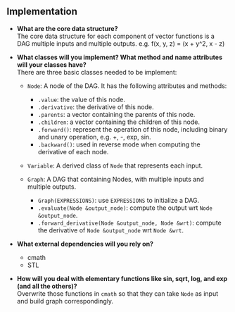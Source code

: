 ## Implementation

- **What are the core data structure?**  
    The core data structure for each component of vector functions is a DAG multiple inputs and multiple outputs.
    e.g. f(x, y, z) = (x + y^2, x - z)
  
- **What classes will you implement? What method and name attributes will your classes have?**  
    There are three basic classes needed to be implement:
    - `Node`: A node of the DAG. It has the following attributes and methods:
        - `.value`: the value of this node.
        - `.derivative`: the derivative of this node.
        - `.parents`: a vector containing the parents of this node.
        - `.children`: a vector containing the children of this node.
        - `.forward()`: represent the operation of this node, including binary and unary operation, e.g. +, -, exp, sin.
        - `.backward()`: used in reverse mode when computing the derivative of each node.
    
    - `Variable`: A derived class of `Node` that represents each input.
    
    - `Graph`: A DAG that containing Nodes, with multiple inputs and multiple outputs.
        - `Graph(EXPRESSIONS)`: use `EXPRESSIONS` to initialize a DAG.
        - `.evaluate(Node &output_node)`: compute the output wrt `Node &output_node`.
        - `.forward_derivative(Node &output_node, Node &wrt)`: compute the derivative of `Node &output_node` wrt `Node &wrt`.

- **What external dependencies will you rely on?**
    - cmath
    - STL
    
- **How will you deal with elementary functions like sin, sqrt, log, and exp (and all the others)?**  
    Overwrite those functions in `cmath` so that they can take `Node` as input and build graph correspondingly.
    